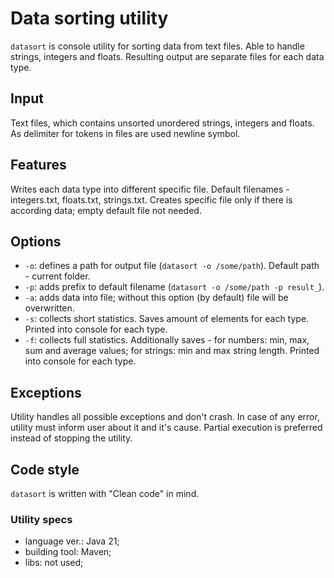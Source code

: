 # Data sorting utility

`datasort` is console utility for sorting data from text files. Able to handle strings, integers and floats.
Resulting output are separate files for each data type.

## Input

Text files, which contains unsorted unordered strings, integers and floats. As delimiter for tokens in files are used newline symbol.

## Features

Writes each data type into different specific file. Default filenames - integers.txt, floats.txt, strings.txt.
Creates specific file only if there is according data; empty default file not needed. 

## Options

- `-o`: defines a path for output file (`datasort -o /some/path`). Default path - current folder.
- `-p`: adds prefix to default filename (`datasort -o /some/path -p result_`).
- `-a`: adds data into file; without this option (by default) file will be overwritten.
- `-s`: collects short statistics. Saves amount of elements for each type. Printed into console for each type.
- `-f`: collects full statistics. Additionally saves - for numbers: min, max, sum and average values;
for strings: min and max string length. Printed into console for each type.

## Exceptions

Utility handles all possible exceptions and don't crash. In case of any error, utility must inform user about it
and it's cause. Partial execution is preferred instead of stopping the utility.

## Code style

`datasort` is written with "Clean code" in mind.

### Utility specs

- language ver.: Java 21;
- building tool: Maven;
- libs: not used;

